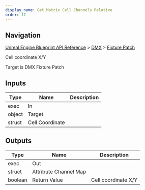 ```yaml
---
display_name: Get Matrix Cell Channels Relative
order: 17
---
```

## Navigation

[Unreal Engine Blueprint API Reference](https://dev.epicgames.com/documentation/en-us/unreal-engine/BlueprintAPI) > [DMX](https://dev.epicgames.com/documentation/en-us/unreal-engine/BlueprintAPI/DMX) > [Fixture Patch](https://dev.epicgames.com/documentation/en-us/unreal-engine/BlueprintAPI/DMX/FixturePatch)

Cell coordinate X/Y

Target is DMX Fixture Patch

## Inputs

| Type | Name | Description |
| --- | --- | --- |
| exec | In |  |
| object | Target |  |
| struct | Cell Coordinate |  |

## Outputs

| Type | Name | Description |
| --- | --- | --- |
| exec | Out |  |
| struct | Attribute Channel Map |  |
| boolean | Return Value | Cell coordinate X/Y |
